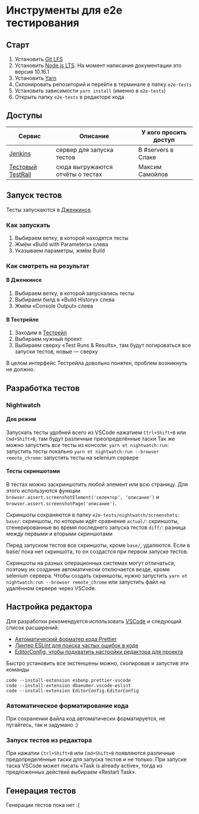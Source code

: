 # Инструменты для e2e тестирования

## Старт

1. Установить [Git LFS](https://git-lfs.github.com)
1. Установить [Node.js LTS](https://nodejs.org/en/). На момент написания документации это версия 10.16.1
1. Установить [Yarn](https://yarnpkg.com/lang/en/docs/install/)
1. Склонировать репозиторий и перейти в терминале в папку `e2e-tests`
1. Установить зависимости `yarn install` (именно в `e2e-tests`)
1. Открыть папку `e2e-tests` в редакторе кода

## Доступы

| Сервис                                              | Описание                         | У кого просить доступ |
| --------------------------------------------------- | -------------------------------- | --------------------- |
| [Jenkins](jenkins.csssr.ru)                         | сервер для запуска тестов        | В #servers в Слаке    |
| [Тестовый TestRail](https://csssrtest2.testrail.io) | сюда выгружаются отчёты о тестах | Максим Самойлов       |

## Запуск тестов

Тесты запускаются в [Дженкинсе](https://jenkins.csssr.ru/).

### Как запускать

1. Выбираем ветку, в которой находятся тесты
1. Жмём «Build with Parameters» слева
1. Указываем параметры, жмём Build

### Как смотреть на результат

#### В Дженкинсе

1. Выбираем ветку, в которой запускались тесты
1. Выбираем билд в «Build History» слева
1. Жмём «Console Output» слева

#### В Тестрейле

1. Заходим в [Тестрейл](https://csssrtest2.testrail.io/)
1. Выбираем нужный проект
1. Выбираем сверху «Test Runs & Results», там будут логироваться все запуски тестов, новые — сверху

В целом интерфейс Тестрейла довольно понятен, проблем возникнуть не должно.

## Разработка тестов

### Nightwatch

#### Дев режим

Запускать тесты удобней всего из VSCode нажатием `Ctrl+Shift+B` или `Cmd+Shift+B`, там будут различные преопределённые таски
Так же можно запустить _все_ тесты из консоли:
`yarn et nightwatch:run`: запустить тесты локально
`yarn et nightwatch:run --browser remote_chrome`: запустить тесты на selenium сервере

#### Тесты скриншотами

В тестах можно заскриншотить любой элемент или всю страницу.
Для этого используются функции `browser.assert.screenshotElement('селектор', 'описание')` и `browser.assert.screenshotPage('описание')`.

Скриншоты сохраняются в папку `e2e-tests/nightwatch/screenshots`:
`base/`: скриншоты, по которым идёт сравнение
`actual/`: скриншоты, сгенерированные во время последнего запуска тестов
`diff/`: разница между первыми и вторыми скриншотами

Перед запуском тестов все скриншоты, кроме `base/`, удаляются.
Если в base/ пока нет скриншота, то он создастся при первом запуске тестов.

Скриншоты на разных операционных системах могут отличаться, поэтому их создание автоматически отключается везде, кроме selenium сервера.
Чтобы создать скриншоты, нужно запустить `yarn et nightwatch:run --browser remote_chrome` или запустить файл на удалённом сервере через VSCode.

## Настройка редактора

Для разработки рекомендуется использовать [VSCode](https://code.visualstudio.com) и следующий список расширений:

- [Автоматический форматер кода Prettier](https://marketplace.visualstudio.com/items?itemName=esbenp.prettier-vscode)
- [Линтер ESLint для поиска частых ошибок в коде](https://marketplace.visualstudio.com/items?itemName=dbaeumer.vscode-eslint)
- [EditorConfig, чтобы подхватить настройки редактора для проекта](https://marketplace.visualstudio.com/items?itemName=EditorConfig.EditorConfig)

Быстро установить все экстеншены можно, скопировав и запустив эти команды

```
code --install-extension esbenp.prettier-vscode
code --install-extension dbaeumer.vscode-eslint
code --install-extension EditorConfig.EditorConfig
```

### Автоматическое форматирование кода

При сохранении файла код автоматически форматируется, не пугайтесь, так и задумано :)

### Запуск тестов из редактора

При нажатии `Ctrl+Shift+B` или `Cmd+Shift+B` появляются различные предопределённые таски для запуска тестов и не только.
При запуске таска VSCode может писать «Task is already active», тогда из предложенных действий выбираем «Restart Task».

## Генерация тестов

Генерации тестов пока нет :(
